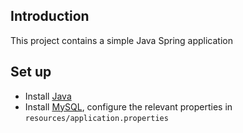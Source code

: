 
## Introduction
This project contains a simple Java Spring application

## Set up
* Install [Java](https://www.oracle.com/sg/java/technologies/javase/javase-jdk8-downloads.html)
* Install [MySQL](https://www.mysql.com/), configure the relevant properties in `resources/application.properties`